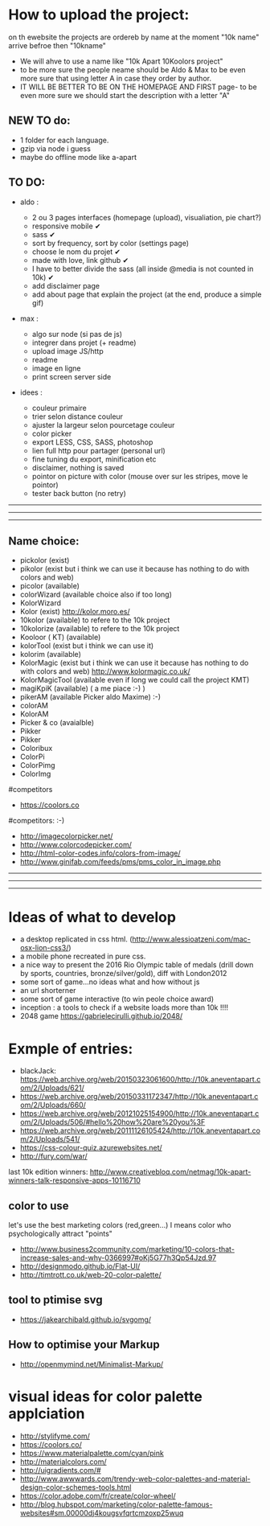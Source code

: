 

# How to upload the project:
on th ewebsite the projects are ordereb by name at the moment "10k name" arrive befroe then "10kname"
- We will ahve to use a name like "10k Apart 10Koolors project"
- to be more sure the people neame should be Aldo & Max to be even more sure that using letter A in case they order by author.
- IT WILL BE BETTER TO BE ON THE HOMEPAGE AND FIRST page- to be even more sure we should start the description with a letter "A"


## NEW TO do:
- 1 folder for each language.
- gzip via node i guess
- maybe do offline mode like a-apart

## TO DO:
- aldo :
  - 2 ou 3 pages interfaces (homepage (upload), visualiation, pie chart?) 
  - responsive mobile ✔
  - sass ✔
  - sort by frequency, sort by color (settings page)
  - choose le nom du projet ✔
  - made with love, link github ✔
  - I have to better divide the sass (all inside @media is not counted in 10k) ✔
  - add disclaimer page
  - add about page that explain the project (at the end, produce a simple gif)


- max :
  - algo sur node (si pas de js)
  - integrer dans projet (+ readme)
  - upload image JS/http
  - readme
  - image en ligne
  - print screen server side

- idees :
  - couleur primaire
  - trier selon distance couleur
  - ajuster la largeur selon pourcetage couleur
  - color picker
  - export LESS, CSS, SASS, photoshop
  - lien full http pour partager (personal url)
  - fine tuning du export, minification etc
  - disclaimer, nothing is saved
  - pointor on picture with color (mouse over sur les stripes, move le pointor)
  - tester back button (no retry)


-------------
-------------
-------------
## Name choice:
- pickolor (exist)
- pikolor (exist but i think we can use it because has nothing to do with colors and web)
- picolor (available)
- colorWizard (available choice also if too long)
- KolorWizard
- Kolor (exist) http://kolor.moro.es/
- 10kolor (available) to refere to the 10k project
- 10kolorize (available) to refere to the 10k project
- Kooloor ( KT) (available)
- kolorTool (exist but i think we can use it)
- kolorim (available)
- KolorMagic (exist but i think we can use it because has nothing to do with colors and web) http://www.kolormagic.co.uk/
- KolorMagicTool (available even if long we could call the project KMT)
- magiKpiK (available) ( a me piace :-) )
- pikerAM (available Picker aldo Maxime) :-)
- colorAM 
- KolorAM 
- Picker & co (avaialble)
- Pikker
- Pikker
- Coloribux
- ColorPi
- ColorPimg
- ColorImg

#competitors
- https://coolors.co

#competitors: :-) 
- http://imagecolorpicker.net/
- http://www.colorcodepicker.com/
- http://html-color-codes.info/colors-from-image/
- http://www.ginifab.com/feeds/pms/pms_color_in_image.php
-------------
-------------
-------------
# Ideas of what to develop 
- a desktop replicated in css html. (http://www.alessioatzeni.com/mac-osx-lion-css3/)
- a mobile phone recreated in pure css.
- a nice way to present the 2016 Rio Olympic table of medals (drill down by sports, countries, bronze/silver/gold), diff with London2012
- some sort of game...no ideas what and how without js
- an url shorterner
- some sort of game interactive (to win peole choice award)
- inception : a tools to check if a website loads more than 10k !!!!
- 2048 game https://gabrielecirulli.github.io/2048/
 
# Exmple of entries:
- blackJack:  https://web.archive.org/web/20150323061600/http://10k.aneventapart.com/2/Uploads/621/
- https://web.archive.org/web/20150331172347/http://10k.aneventapart.com/2/Uploads/660/
- https://web.archive.org/web/20121025154900/http://10k.aneventapart.com/2/Uploads/506/#hello%20how%20are%20you%3F
- https://web.archive.org/web/20111126105424/http://10k.aneventapart.com/2/Uploads/541/
- https://css-colour-quiz.azurewebsites.net/ 
- http://fury.com/war/

last 10k edition winners: http://www.creativebloq.com/netmag/10k-apart-winners-talk-responsive-apps-10116710


## color to use
let's use the best marketing colors (red,green...) I means color who psychologically attract "points"
- http://www.business2community.com/marketing/10-colors-that-increase-sales-and-why-0366997#oKj5G77h3Qp54Jzd.97
- http://designmodo.github.io/Flat-UI/
- http://timtrott.co.uk/web-20-color-palette/

## tool to ptimise svg
- https://jakearchibald.github.io/svgomg/

## How to optimise your Markup
- http://openmymind.net/Minimalist-Markup/

# visual ideas for color palette applciation
- http://stylifyme.com/
- https://coolors.co/
- https://www.materialpalette.com/cyan/pink
- http://materialcolors.com/
- http://uigradients.com/#
- http://www.awwwards.com/trendy-web-color-palettes-and-material-design-color-schemes-tools.html
- https://color.adobe.com/fr/create/color-wheel/
- http://blog.hubspot.com/marketing/color-palette-famous-websites#sm.00000dj4kougsvfqrtcmzoxp25wuq